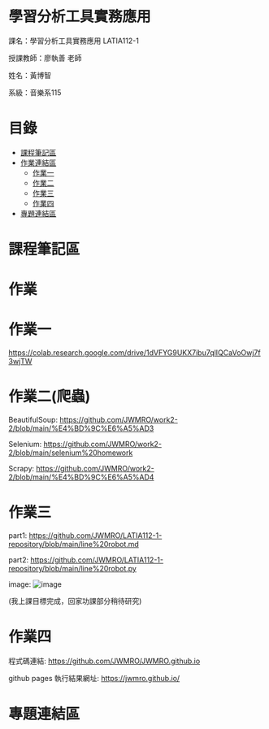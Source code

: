# 學習分析工具實務應用

課名：學習分析工具實務應用 LATIA112-1

授課教師：廖執善 老師

姓名：黃博智

系級：音樂系115

# 目錄

- [課程筆記區](#課程筆記區)
- [作業連結區](#作業)
  - [作業一](#作業一)
  - [作業二](#作業二)
  - [作業三](#作業三)
  - [作業四](#作業四)
- [專題連結區](#專題連結區)

# 課程筆記區


# 作業


# 作業一
https://colab.research.google.com/drive/1dVFYG9UKX7ibu7qlIQCaVoOwj7f3wjTW

# 作業二(爬蟲)
BeautifulSoup: https://github.com/JWMRO/work2-2/blob/main/%E4%BD%9C%E6%A5%AD3

Selenium: https://github.com/JWMRO/work2-2/blob/main/selenium%20homework

Scrapy: https://github.com/JWMRO/work2-2/blob/main/%E4%BD%9C%E6%A5%AD4
# 作業三
part1: https://github.com/JWMRO/LATIA112-1-repository/blob/main/line%20robot.md

part2: https://github.com/JWMRO/LATIA112-1-repository/blob/main/line%20robot.py

image: ![image](https://github.com/JWMRO/LATIA112-1-repository/assets/144102369/920d28ed-c05b-4cee-9db9-f0856714ecef)

(我上課目標完成，回家功課部分稍待研究)

# 作業四
程式碼連結: https://github.com/JWMRO/JWMRO.github.io

github pages 執行結果網址: https://jwmro.github.io/
# 專題連結區




<!---
JWMRO/JWMRO is a ✨ special ✨ repository because its `README.md` (this file) appears on your GitHub profile.
You can click the Preview link to take a look at your changes.
--->
